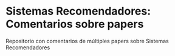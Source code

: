 # Sistemas Recomendadores: Comentarios sobre papers
Repositorio con comentarios de múltiples papers sobre Sistemas Recomendadores
